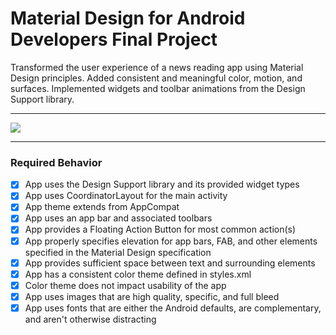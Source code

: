 # Material Design for Android Developers Final Project
Transformed the user experience of a news reading app using Material Design principles. Added consistent and meaningful color, motion, and surfaces. Implemented widgets and toolbar animations from the Design Support library.
___
![](http://i.imgur.com/fvJK33q.gif)
___
### Required Behavior
- [x] App uses the Design Support library and its provided widget types
- [x] App uses CoordinatorLayout for the main activity
- [x] App theme extends from AppCompat
- [x] App uses an app bar and associated toolbars
- [x] App provides a Floating Action Button for most common action(s)
- [x] App properly specifies elevation for app bars, FAB, and other elements specified in the Material Design specification
- [x] App provides sufficient space between text and surrounding elements
- [x] App has a consistent color theme defined in styles.xml
- [x] Color theme does not impact usability of the app
- [x] App uses images that are high quality, specific, and full bleed
- [x] App uses fonts that are either the Android defaults, are complementary, and aren't otherwise distracting
